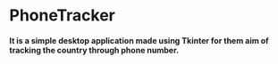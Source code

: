 # PhoneTracker


#### It is a simple desktop application made using Tkinter for them aim of tracking the country through phone number.
